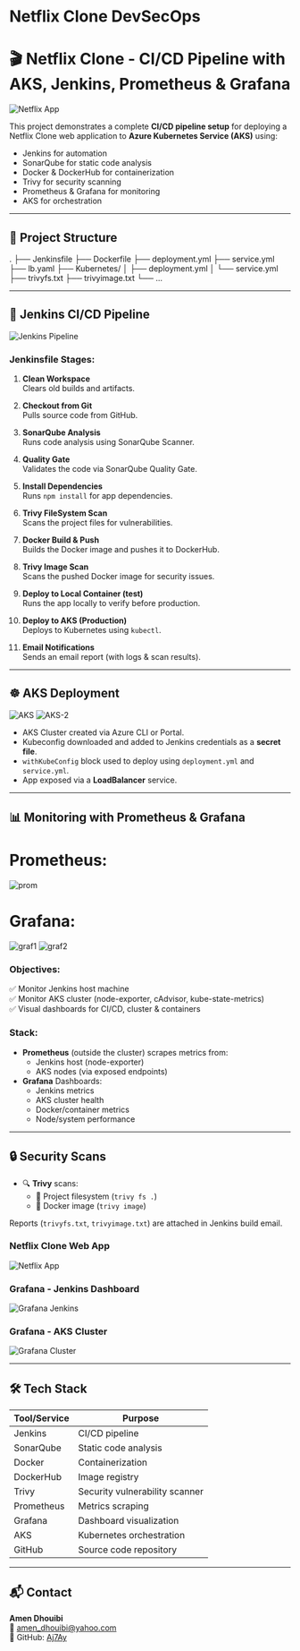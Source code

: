 # Netflix Clone DevSecOps
# 🎬 Netflix Clone - CI/CD Pipeline with AKS, Jenkins, Prometheus & Grafana
![Netflix App](https://github.com/AmenDhouibi/Netflix-CICD/blob/main/Project.jpg)


This project demonstrates a complete **CI/CD pipeline setup** for deploying a Netflix Clone web application to **Azure Kubernetes Service (AKS)** using:

- Jenkins for automation
- SonarQube for static code analysis
- Docker & DockerHub for containerization
- Trivy for security scanning
- Prometheus & Grafana for monitoring
- AKS for orchestration

---

## 📁 Project Structure
. ├── Jenkinsfile ├── Dockerfile ├── deployment.yml ├── service.yml ├── lb.yaml ├── Kubernetes/ │ ├── deployment.yml │ └── service.yml ├── trivyfs.txt ├── trivyimage.txt └── ...


---

## 🚀 Jenkins CI/CD Pipeline
![Jenkins Pipeline](https://github.com/AmenDhouibi/Netflix-CICD/blob/main/Builds.png)
### Jenkinsfile Stages:

1. **Clean Workspace**  
   Clears old builds and artifacts.

2. **Checkout from Git**  
   Pulls source code from GitHub.

3. **SonarQube Analysis**  
   Runs code analysis using SonarQube Scanner.

4. **Quality Gate**  
   Validates the code via SonarQube Quality Gate.

5. **Install Dependencies**  
   Runs `npm install` for app dependencies.

6. **Trivy FileSystem Scan**  
   Scans the project files for vulnerabilities.

7. **Docker Build & Push**  
   Builds the Docker image and pushes it to DockerHub.

8. **Trivy Image Scan**  
   Scans the pushed Docker image for security issues.

9. **Deploy to Local Container (test)**  
   Runs the app locally to verify before production.

10. **Deploy to AKS (Production)**  
    Deploys to Kubernetes using `kubectl`.

11. **Email Notifications**  
    Sends an email report (with logs & scan results).

---

## ☸️ AKS Deployment
![AKS](https://github.com/AmenDhouibi/Netflix-CICD/blob/main/azure%20cluster.png)
![AKS-2](https://github.com/AmenDhouibi/Netflix-CICD/blob/main/azure%20monitoring.png)

- AKS Cluster created via Azure CLI or Portal.
- Kubeconfig downloaded and added to Jenkins credentials as a **secret file**.
- `withKubeConfig` block used to deploy using `deployment.yml` and `service.yml`.
- App exposed via a **LoadBalancer** service.

---

## 📊 Monitoring with Prometheus & Grafana
# Prometheus:
![prom](https://github.com/AmenDhouibi/Netflix-CICD/blob/main/Prometheus.png)
# Grafana:
![graf1](https://github.com/AmenDhouibi/Netflix-CICD/blob/main/Grafana_2.png)
![graf2](https://github.com/AmenDhouibi/Netflix-CICD/blob/main/Grafana_1.png)


### Objectives:

✅ Monitor Jenkins host machine  
✅ Monitor AKS cluster (node-exporter, cAdvisor, kube-state-metrics)  
✅ Visual dashboards for CI/CD, cluster & containers

### Stack:

- **Prometheus** (outside the cluster) scrapes metrics from:
  - Jenkins host (node-exporter)
  - AKS nodes (via exposed endpoints)
- **Grafana** Dashboards:
  - Jenkins metrics
  - AKS cluster health
  - Docker/container metrics
  - Node/system performance

---

## 🔒 Security Scans

- 🔍 **Trivy** scans:
  - 📁 Project filesystem (`trivy fs .`)
  - 🐳 Docker image (`trivy image`)

Reports (`trivyfs.txt`, `trivyimage.txt`) are attached in Jenkins build email.



### Netflix Clone Web App

![Netflix App](screenshots/netflix-app.png)

### Grafana - Jenkins Dashboard

![Grafana Jenkins](screenshots/grafana-dashboard-jenkins.png)

### Grafana - AKS Cluster

![Grafana Cluster](screenshots/grafana-dashboard-cluster.png)

---

## 🛠️ Tech Stack

| Tool/Service       | Purpose                        |
|--------------------|--------------------------------|
| Jenkins            | CI/CD pipeline                 |
| SonarQube          | Static code analysis           |
| Docker             | Containerization               |
| DockerHub          | Image registry                 |
| Trivy              | Security vulnerability scanner |
| Prometheus         | Metrics scraping               |
| Grafana            | Dashboard visualization        |
| AKS                | Kubernetes orchestration       |
| GitHub             | Source code repository         |

---

## 📬 Contact

**Amen Dhouibi**  
📧 amen_dhouibi@yahoo.com  
🐙 GitHub: [Aj7Ay](https://github.com/Aj7Ay)

